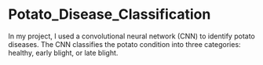 # Potato_Disease_Classification
In my project, I used a convolutional neural network (CNN) to identify potato diseases. The CNN classifies the potato condition into three categories: healthy, early blight, or late blight.
